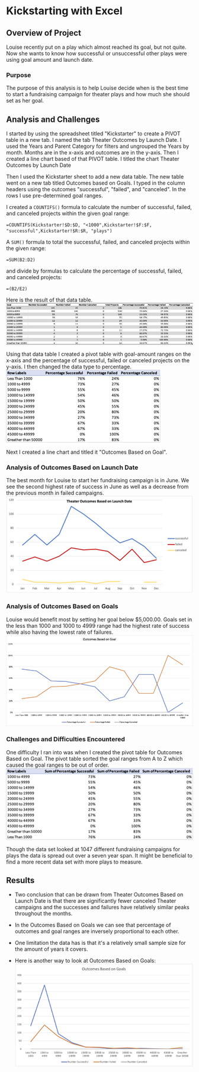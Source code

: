 # Kickstarting with Excel

## Overview of Project
Louise recently put on a play which almost reached its goal, but not quite. Now she wants to know how successful or unsuccessful other plays were using goal amount and launch date.

### Purpose
The purpose of this analysis is to help Louise decide when is the best time to start a fundraising campaign for theater plays and how much she should set as her goal.

## Analysis and Challenges
I started by using the spreadsheet titled "Kickstarter" to create a PIVOT table in a new tab. I named the tab Theater Outcomes by Launch Date. I used the Years and Parent Category for filters and ungrouped the Years by month. Months are in the x-axis and outcomes are in the y-axis. Then I created a line chart based of that PIVOT table. I titled the chart Theater Outcomes by Launch Date

Then I used the Kickstarter sheet to add a new data table. The new table went on a new tab titled Outcomes based on Goals. I typed in the column headers using the outcomes "successful", "failed", and "canceled". In the rows I use pre-determined goal ranges. 

I created a `COUNTIFS()` formula to calculate the number of successful, failed, and canceled projects within the given goal range:
```
=COUNTIFS(Kickstarter!$D:$D, "<1000",Kickstarter!$F:$F, "successful",Kickstarter!$R:$R, "plays")
```
A `SUM()` formula to total the successful, failed, and canceled projects within the given range:
```
=SUM(B2:D2)
```
and divide by formulas to calculate the percentage of successful, failed, and canceled projects:
```
=(B2/E2)
```
Here is the result of that data table.
![Kickstarter-Outcomes_vs_Goals](https://github.com/brown-rox20/kickstarter-analysis/blob/main/Kickstarter-Outcomes_vs_Goals.png)

Using that data table I created a pivot table with goal-amount ranges on the x-axis and the percentage of successful, failed or canceled projects on the y-axis. I then changed the data type to percentage.
![Outcomes_vs_Goals-PIVOT](https://github.com/brown-rox20/kickstarter-analysis/blob/main/Outcomes_vs_Goals-PIVOT.png)

Next I created a line chart and titled it "Outcomes Based on Goal".
### Analysis of Outcomes Based on Launch Date
The best month for Louise to start her fundraising campaign is in June. We see the second highest rate of success in June as well as a decrease from the previous month in failed campaigns.
![Theater_Outcomes_vs_launch](https://github.com/brown-rox20/kickstarter-analysis/blob/main/Theater_Outcomes_vs_Launch.png)

### Analysis of Outcomes Based on Goals
Louise would benefit most by setting her goal below $5,000.00. Goals set in the less than 1000 and 1000 to 4999 range had the highest rate of success while also having the lowest rate of failures.
![Outcomes_vs_Goals](https://github.com/brown-rox20/kickstarter-analysis/blob/main/Outcomes_vs_Goals.png)

### Challenges and Difficulties Encountered
One difficulty I ran into was when I created the pivot table for Outcomes Based on Goal. The pivot table sorted the goal ranges from A to Z which caused the goal ranges to be out of order.
![Kickstarter-Challenges_Difficulties](https://github.com/brown-rox20/kickstarter-analysis/blob/main/Kickstarter-Challenges_Difficulties.png)

Though the data set looked at 1047 different fundraising campaigns for plays the data is spread out over a seven year span. It might be beneficial to find a more recent data set with more plays to measure.

## Results

- Two conclusion that can be drawn from Theater Outcomes Based on Launch Date is that there are significantly fewer canceled Theater campaigns and the successes and failures have relatively similar peaks throughout the months.

- In the Outcomes Based on Goals we can see that percentage of outcomes and goal ranges are inversely proportional to each other.

- One limitation the data has is that it's a relatively small sample size for the amount of years it covers.

- Here is another way to look at Outcomes Based on Goals:
![Alt_Outcomes_Based_on_Goals](https://github.com/brown-rox20/kickstarter-analysis/blob/main/Alt_Outcomes_Based_on_Goals.png)
